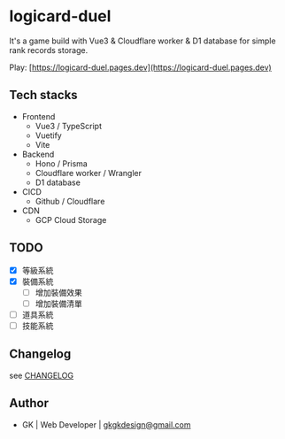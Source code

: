# logicard-duel

It's a game build with Vue3 & Cloudflare worker & D1 database for simple rank records storage.

Play: [https://logicard-duel.pages.dev](https://logicard-duel.pages.dev)

## Tech stacks

- Frontend
  - Vue3 / TypeScript
  - Vuetify
  - Vite
- Backend
  - Hono / Prisma
  - Cloudflare worker / Wrangler
  - D1 database
- CICD
  - Github / Cloudflare
- CDN
  - GCP Cloud Storage

## TODO

- [x] 等級系統
- [x] 裝備系統
  - [ ] 增加裝備效果
  - [ ] 增加裝備清單
- [ ] 道具系統
- [ ] 技能系統

## Changelog

see [CHANGELOG]('./CHANGELOG.md')

## Author

- GK | Web Developer | gkgkdesign@gmail.com
